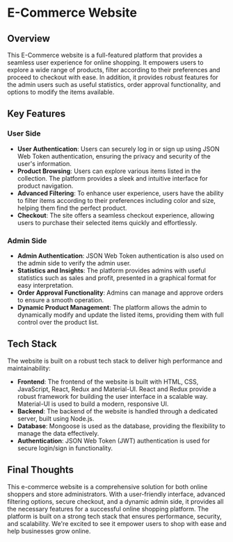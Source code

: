 # E-Commerce Website

## Overview
This E-Commerce website is a full-featured platform that provides a seamless user experience for online shopping. It empowers users to explore a wide range of products, filter according to their preferences and proceed to checkout with ease. In addition, it provides robust features for the admin users such as useful statistics, order approval functionality, and options to modify the items available.

## Key Features

### User Side
- **User Authentication**: Users can securely log in or sign up using JSON Web Token authentication, ensuring the privacy and security of the user's information.
- **Product Browsing**: Users can explore various items listed in the collection. The platform provides a sleek and intuitive interface for product navigation.
- **Advanced Filtering**: To enhance user experience, users have the ability to filter items according to their preferences including color and size, helping them find the perfect product.
- **Checkout**: The site offers a seamless checkout experience, allowing users to purchase their selected items quickly and effortlessly.

### Admin Side
- **Admin Authentication**: JSON Web Token authentication is also used on the admin side to verify the admin user.
- **Statistics and Insights**: The platform provides admins with useful statistics such as sales and profit, presented in a graphical format for easy interpretation.
- **Order Approval Functionality**: Admins can manage and approve orders to ensure a smooth operation.
- **Dynamic Product Management**: The platform allows the admin to dynamically modify and update the listed items, providing them with full control over the product list.

## Tech Stack
The website is built on a robust tech stack to deliver high performance and maintainability:

- **Frontend**: The frontend of the website is built with HTML, CSS, JavaScript, React, Redux and Material-UI. React and Redux provide a robust framework for building the user interface in a scalable way. Material-UI is used to build a modern, responsive UI.
- **Backend**: The backend of the website is handled through a dedicated server, built using Node.js. 
- **Database**: Mongoose is used as the database, providing the flexibility to manage the data effectively.
- **Authentication**: JSON Web Token (JWT) authentication is used for secure login/sign in functionality.

## Final Thoughts
This e-commerce website is a comprehensive solution for both online shoppers and store administrators. With a user-friendly interface, advanced filtering options, secure checkout, and a dynamic admin side, it provides all the necessary features for a successful online shopping platform. The platform is built on a strong tech stack that ensures performance, security, and scalability. We're excited to see it empower users to shop with ease and help businesses grow online.
